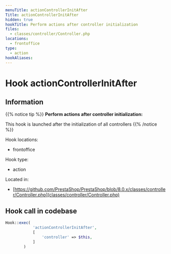 ```yaml
---
menuTitle: actionControllerInitAfter
Title: actionControllerInitAfter
hidden: true
hookTitle: Perform actions after controller initialization
files:
  - classes/controller/Controller.php
locations:
  - frontoffice
type:
  - action
hookAliases:
---
```


# Hook actionControllerInitAfter

## Information

{{% notice tip %}}
**Perform actions after controller initialization:** 

This hook is launched after the initialization of all controllers
{{% /notice %}}

Hook locations: 
  - frontoffice

Hook type: 
  - action

Located in: 
  - [https://github.com/PrestaShop/PrestaShop/blob/8.0.x/classes/controller/Controller.php](classes/controller/Controller.php)

## Hook call in codebase

```php
Hook::exec(
            'actionControllerInitAfter',
            [
                'controller' => $this,
            ]
        )
```